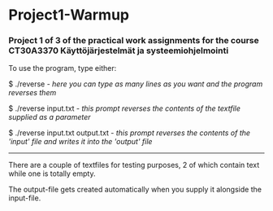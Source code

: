 # Project1-Warmup
### Project 1 of 3 of the practical work assignments for the course CT30A3370 Käyttöjärjestelmät ja systeemiohjelmointi


To use the program, type either:

$ ./reverse     -    *here you can type as many lines as you want and the program reverses them*

$ ./reverse input.txt     -     *this prompt reverses the contents of the textfile supplied as a parameter*

$ ./reverse input.txt output.txt      -     *this prompt reverses the contents of the 'input' file and writes it into the 'output' file*

------------------------------------------------------------------------------------------

There are a couple of textfiles for testing purposes, 2 of which contain text while one is totally empty.

The output-file gets created automatically when you supply it alongside the input-file.

